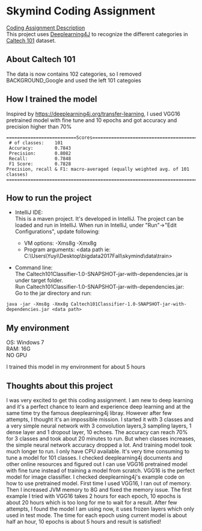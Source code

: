 # Skymind Coding Assignment 

[Coding Assignment Description](https://www.zepl.com/viewer/notebooks/bm90ZTovL2Nyb2NrcG90dmVnZ2llcy9hZjAyZmEzOTk3M2Y0NmRhODFhM2Y0OGMzNmU0OTI5NC9ub3RlLmpzb24) <br />
This project uses [Deeplearning4J](https://github.com/deeplearning4j/deeplearning4j) to recognize the different categories in [Caltech 101](http://www.vision.caltech.edu/Image_Datasets/Caltech101/) dataset.

## About Caltech 101

The data is now contains 102 categories, so I removed BACKGROUND_Google and used the left 101 categoies

## How I trained the model

Inspired by https://deeplearning4j.org/transfer-learning, I used VGG16 pretrained model with fine tune and 10 epochs and got accuracy and precision higher than 70%
```
==========================Scores========================================
 # of classes:    101
 Accuracy:        0.7843
 Precision:       0.8082
 Recall:          0.7848
 F1 Score:        0.7828
Precision, recall & F1: macro-averaged (equally weighted avg. of 101 classes)
========================================================================
```
## How to run the project 

* IntelliJ IDE:<br />
This is a maven project. It's developed in IntelliJ. The project can be loaded and run in IntelliJ.
When run in IntelliJ, under "Run"->"Edit Configurations", update following:
  * VM options: -Xms8g -Xmx8g
  * Program arguments: <data path ie: C:\\Users\\Yuyi\\Desktop\\bigdata2017Fall\\skymind\\data\\train>

* Command line:<br />
The Caltech101Classifier-1.0-SNAPSHOT-jar-with-dependencies.jar is under target folder.<br />
Run Caltech101Classifier-1.0-SNAPSHOT-jar-with-dependencies.jar:<br />
Go to the jar directory and run:
```
java -jar -Xms8g -Xmx8g Caltech101Classifier-1.0-SNAPSHOT-jar-with-dependencies.jar <data path>
```

## My environment 

OS: Windows 7 <br />
RAM: 16G <br />
NO GPU <br />

I trained this model in my environment for about 5 hours

## Thoughts about this project

I was very excited to get this coding assignment. I am new to deep learning and it's a perfect chance to learn and experience deep learning and at the same time try the famous deeplearning4j libray. However after few attempts, I thought it's an impossible mission. I started it with 3 classes and a very simple neural network with 3 convolution layers,3 sampling layers, 1 dense layer and 1 dropout layer, 10 echoes. The accuracy can reach 70% for 3 classes and took about 20 minutes to run. But when classes increases, the simple neural network accuracy dropped a lot. And training model took much longer to run. I only have CPU available. It's very time consuming to tune a model for 101 classes. I checked deeplearning4j documents and other online resources and figured out I can use VGG16 pretrained model with fine tune instead of training a model from scratch. VGG16 is the perfect model for image classifier. I checked deeplearning4j's example code on how to use pretrained model. First time I used VGG16, I ran out of memory. Then I increased JVM memory to 8G and fixed the memory issue. The first example I tried with VGG16 takes 2 hours for each epoch, 10 epochs is about 20 hours which is too long for me to wait for a result. After few attempts, I found the model I am using now, it uses frozen layers which only used in test mode. The time for each epoch using current model is about half an hour, 10 epochs is about 5 hours and result is satisfied!
